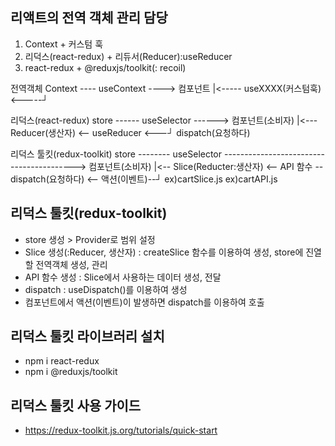 ## 리액트의 전역 객체 관리 담당
1. Context + 커스텀 훅
2. 리덕스(react-redux) + 리듀서(Reducer):useReducer
3. react-redux + @reduxjs/toolkit(: recoil)

전역객체
Context ---- useContext ----> 컴포넌트
  |<----- useXXXX(커스텀훅) <-----┘


리덕스(react-redux)
store ------ useSelector ------> 컴포넌트(소비자)
  |<--- Reducer(생산자) <-- useReducer <---┘ dispatch(요청하다)


리덕스 툴킷(redux-toolkit)
store -------- useSelector -----------------------------------------> 컴포넌트(소비자)
  |<-- Slice(Reducter:생산자) <-- API 함수 -- dispatch(요청하다) <-- 액션(이벤트)--┘
        ex)cartSlice.js       ex)cartAPI.js

## 리덕스 툴킷(redux-toolkit)
- store 생성 > Provider로 범위 설정
- Slice 생성(:Reducer, 생산자) : createSlice 함수를 이용하여 생성, store에 진열할 전역객체 생성, 관리
- API 함수 생성 : Slice에서 사용하는 데이터 생성, 전달
- dispatch : useDispatch()를 이용하여 생성
- 컴포넌트에서 액션(이벤트)이 발생하면 dispatch를 이용하여 호출

## 리덕스 툴킷 라이브러리 설치
- npm i react-redux
- npm i @reduxjs/toolkit

## 리덕스 툴킷 사용 가이드
- https://redux-toolkit.js.org/tutorials/quick-start
